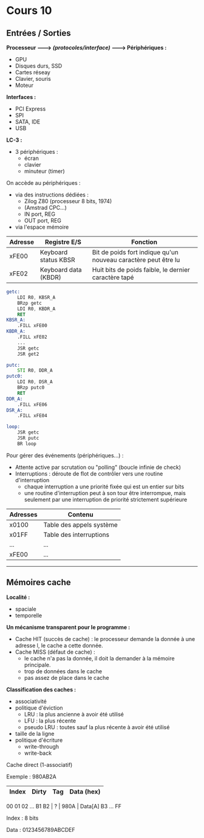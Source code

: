 # Cours 10

## Entrées / Sorties

**Processeur ---> *(protocoles/interface)* ---> Périphériques :**
- GPU
- Disques durs, SSD
- Cartes réseay
- Clavier, souris
- Moteur

**Interfaces :**
- PCI Express
- SPI
- SATA, IDE
- USB

**LC-3 :** 
- 3 périphériques : 
    - écran 
    - clavier
    - minuteur (timer)

On accède au périphériques :
- via des instructions dédiées :
    - Zilog Z80 (processeur 8 bits, 1974)
    - (Amstrad CPC...)
    - IN port, REG
    - OUT port, REG
- via l'espace mémoire

Adresse | Registre E/S | Fonction
--------|--------------|---------
xFE00 | Keyboard status KBSR | Bit de poids fort indique qu'un nouveau caractère peut être lu
xFE02 | Keyboard data (KBDR) | Huit bits de poids faible, le dernier caractère tapé

```asm
getc:
    LDI R0, KBSR_A
    BRzp getc
    LDI R0, KBDR_A
    RET
KBSR_A: 
    .FILL xFE00
KBDR_A: 
    .FILL xFE02
    ...
    JSR getc
    JSR get2

putc: 
    STI R0, DDR_A
putc0: 
    LDI R0, DSR_A
    BRzp putc0
    RET
DDR_A: 
    .FILL xFE06
DSR_A: 
    .FILL xFE04

loop: 
    JSR getc
    JSR putc
    BR loop
```
Pour gérer des événements (périphériques...) :
- Attente active par scrutation ou "polling" (boucle infinie de check)
- Interruptions : déroute de flot de contrôler vers une routine d'interruption
    - chaque interruption a une priorité fixée qui est un entier sur bits
    - une routine d'interruption peut à son tour être interrompue, mais seulement par une interruption  de priorité strictement supérieure

Adresses | Contenu
---------|---------
x0100 | Table des appels système
x01FF | Table des interruptions
... | ...
xFE00 | ...

---

## Mémoires cache

**Localité :**
- spaciale
- temporelle

**Un mécanisme transparent pour le programme :**
- Cache HIT (succès de cache) : le processeur demande la donnée à une adresse l, le cache a cette donnée.
- Cache MISS (défaut de cache) : 
    - le cache n'a pas la donnée, il doit la demander à la mémoire principale.
    - trop de données dans le cache
    - pas assez de place dans le cache

**Classification des caches :**
- associativité
- politique d'éviction
    - LRU : la plus ancienne à avoir été utilisé
    - LFU : la plus récente
    - pseudo LRU : toutes sauf la plus récente à avoir été utilisé
- taille de la ligne
- politique d'écriture
    - write-through
    - write-back

Cache direct (1-associatif)

Exemple : 980AB2A

Index | Dirty | Tag | Data (hex)
------|-------|-----|------
00
01
02
...
B1
B2 | ? | 980A | Data[A]
B3
...
FF

Index : 8 bits

Data : 0123456789ABCDEF